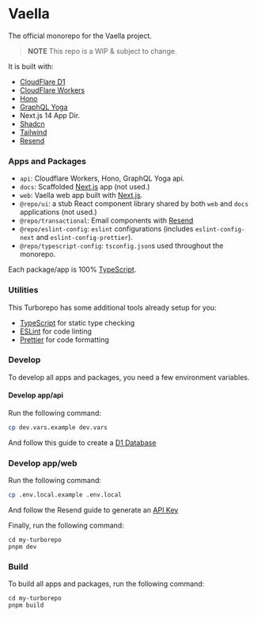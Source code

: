 # Vaella

The official monorepo for the Vaella project.

> **NOTE** This repo is a WIP & subject to change.

It is built with:

- [CloudFlare D1](https://developers.cloudflare.com/d1/get-started/)
- [CloudFlare Workers](https://developers.cloudflare.com/workers/)
- [Hono](https://hono.dev/)
- [GraphQL Yoga](https://the-guild.dev/graphql/yoga-server)
- Next.js 14 App Dir.
- [Shadcn](https://ui.shadcn.com)
- [Tailwind](https://tailwindcss.com)
- [Resend](https://resend.com)

### Apps and Packages

- `api`: Cloudflare Workers, Hono, GraphQL Yoga api.
- `docs`: Scaffolded [Next.js](https://nextjs.org/) app (not used.)
- `web`: Vaella web app built with [Next.js](https://nextjs.org/).
- `@repo/ui`: a stub React component library shared by both `web` and `docs` applications (not used.)
- `@repo/transactional`: Email components with [Resend](https://nextjs.org/)
- `@repo/eslint-config`: `eslint` configurations (includes `eslint-config-next` and `eslint-config-prettier`).
- `@repo/typescript-config`: `tsconfig.json`s used throughout the monorepo.

Each package/app is 100% [TypeScript](https://www.typescriptlang.org/).

### Utilities

This Turborepo has some additional tools already setup for you:

- [TypeScript](https://www.typescriptlang.org/) for static type checking
- [ESLint](https://eslint.org/) for code linting
- [Prettier](https://prettier.io) for code formatting

### Develop

To develop all apps and packages, you need a few environment variables.

#### Develop app/api

Run the following command:

```bash
cp dev.vars.example dev.vars
```

And follow this guide to create a [D1 Database](https://developers.cloudflare.com/d1/get-started/)

### Develop app/web

Run the following command:

```bash
cp .env.local.example .env.local
```

And follow the Resend guide to generate an [API Key](https://resend.com/docs/introduction)

Finally, run the following command:

```
cd my-turborepo
pnpm dev
```

### Build

To build all apps and packages, run the following command:

```
cd my-turborepo
pnpm build
```
